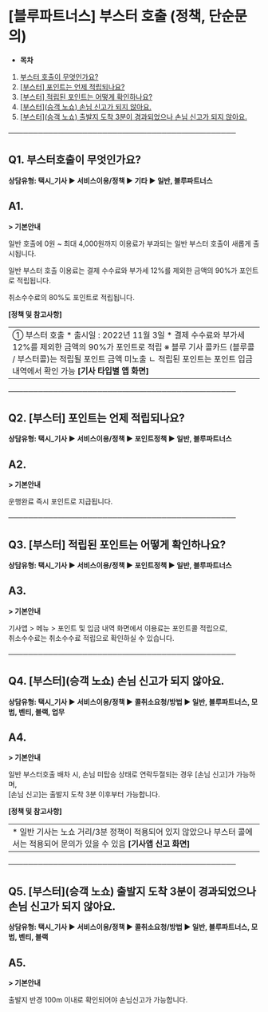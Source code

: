 # [블루파트너스] 부스터 호출 (정책, 단순문의)

* **목차**

1. [부스터 호출이 무엇인가요?](#h_01HQQAGGK2N3YCFWBKTF8F551K)
2. [[부스터] 포인트는 언제 적립되나요?](#01HQQDZW4VGBB3NR1ANHG6MVMG)
3. [[부스터] 적립된 포인트는 어떻게 확인하나요?](#01HQQE0CXF0M7NPGQXTHZE4VMC)
4. [[부스터](승객 노쇼) 손님 신고가 되지 않아요.](#01HRTWHZYCJ5NRP59NEPPGBEP8)
5. [[부스터](승객 노쇼) 출발지 도착 3분이 경과되었으나 손님 신고가 되지 않아요.](#01HRTWQN56WWDTSJB86HPEW94B)

──────────────────────────────────────────────

**Q1. 부스터호출이 무엇인가요?**
---------------------

**상담유형: **택시\_기사 ▶ 서비스이용/정책 ▶ 기타 ▶ 일반, 블루파트너스****

**A1.**
-------

**> 기본안내**

일반 호출에 0원 ~ 최대 4,000원까지 이용료가 부과되는 일반 부스터 호출이 새롭게 출시됩니다.

일반 부스터 호출 이용료는 결제 수수료와 부가세 12%를 제외한 금액의 90%가 포인트로 적립됩니다.

취소수수료의 80%도 포인트로 적립됩니다.

**[정책 및 참고사항]**

|  |
| --- |
| ① 부스터 호출   * 출시일 : 2022년 11월 3일 * 결제 수수료와 부가세 12%를 제외한 금액의 90%가 포인트로 적립   ※ 블루 기사 콜카드 (블루콜 / 부스터콜)는 적립될 포인트 금액 미노출  ㄴ 적립된 포인트는 포인트 입금 내역에서 확인 가능    **[기사 타입별 앱 화면]** |

──────────────────────────────────────────────

**Q2. [부스터] 포인트는 언제 적립되나요?**
----------------------------

**상담유형: 택시\_기사 ▶ 서비스이용/정책 ▶ 포인트정책 ▶ 일반, 블루파트너스**

**A2.**
-------

**> 기본안내**

운행완료 즉시 포인트로 지급됩니다.

──────────────────────────────────────────────

**Q3. [부스터] 적립된 포인트는 어떻게 확인하나요?**
---------------------------------

**상담유형: 택시\_기사 ▶ 서비스이용/정책 ▶ 포인트정책 ▶ 일반, 블루파트너스**

**A3.**
-------

**> 기본안내**

기사앱 > 메뉴 > 포인트 및 입금 내역 화면에서 이용료는 포인트콜 적립으로,   
취소수수료는 취소수수료 적립으로 확인하실 수 있습니다.

──────────────────────────────────────────────

**Q4. [부스터](승객 노쇼) 손님 신고가 되지 않아요.**
-----------------------------------

**상담유형: 택시\_기사 ▶ 서비스이용/정책 ▶ 콜취소요청/방법 ▶ 일반, 블루파트너스, 모범, 벤티, 블랙, 업무**

**A4.**
-------

**> 기본안내**

일반 부스터호출 배차 시, 손님 미탑승 상태로 연락두절되는 경우 [손님 신고]가 가능하며,   
[손님 신고]는 출발지 도착 3분 이후부터 가능합니다.

**[정책 및 참고사항]**

|  |
| --- |
| * 일반 기사는 노쇼 거리/3분 정책이 적용되어 있지 않았으나 부스터 콜에서는 적용되어 문의가 있을 수 있음   **[기사앱 신고 화면]** |

──────────────────────────────────────────────

**Q5. [부스터](승객 노쇼) 출발지 도착 3분이 경과되었으나 손님 신고가 되지 않아요.**
-----------------------------------------------------

**상담유형: 택시\_기사 ▶ 서비스이용/정책 ▶ 콜취소요청/방법 ▶ 일반, 블루파트너스, 모범, 벤티, 블랙**

**A5.**
-------

**> 기본안내**

출발지 반경 100m 이내로 확인되어야 손님신고가 가능합니다.